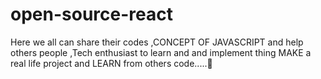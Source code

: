 # open-source-react

Here we all can share their codes ,CONCEPT OF JAVASCRIPT and help others people ,Tech enthusiast to learn and and implement thing 
MAKE a real life project and LEARN from others code.....💯
